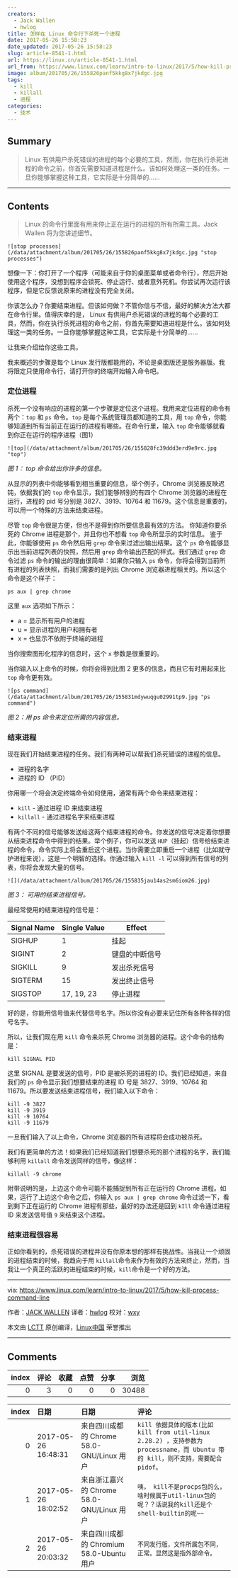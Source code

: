 ```yaml
---
creators:
  - Jack Wallen
  - hwlog
title: 怎样在 Linux 命令行下杀死一个进程
date: 2017-05-26 15:58:23
date_updated: 2017-05-26 15:58:23
slug: article-8541-1.html
url: https://linux.cn/article-8541-1.html
url_from: https://www.linux.com/learn/intro-to-linux/2017/5/how-kill-process-command-line
image: album/201705/26/155826panf5kkg8x7jkdgc.jpg
tags:
  - kill
  - killall
  - 进程
categories:
  - 技术
---
```


## Summary

> Linux 有供用户杀死错误的进程的每个必要的工具，然而，你在执行杀死进程的命令之前，你首先需要知道进程是什么。该如何处理这一类的任务。一旦你能够掌握这种工具，它实际是十分简单的……

***

<!-- more -->

## Contents

> 
> Linux 的命令行里面有用来停止正在运行的进程的所有所需工具。Jack Wallen 将为您讲述细节。
> 
> 
> 

`![stop processes](/data/attachment/album/201705/26/155826panf5kkg8x7jkdgc.jpg "stop processes")`

想像一下：你打开了一个程序（可能来自于你的桌面菜单或者命令行），然后开始使用这个程序，没想到程序会锁死、停止运行、或者意外死机。你尝试再次运行该程序，但是它反馈说原来的进程没有完全关闭。

你该怎么办？你要结束进程。但该如何做？不管你信与不信，最好的解决方法大都在命令行里。值得庆幸的是， Linux 有供用户杀死错误的进程的每个必要的工具，然而，你在执行杀死进程的命令之前，你首先需要知道进程是什么。该如何处理这一类的任务。一旦你能够掌握这种工具，它实际是十分简单的……

让我来介绍给你这些工具。

我来概述的步骤是每个 Linux 发行版都能用的，不论是桌面版还是服务器版。我将限定只使用命令行，请打开你的终端开始输入命令吧。

### 定位进程

杀死一个没有响应的进程的第一个步骤是定位这个进程。我用来定位进程的命令有两个：`top` 和 `ps` 命令。`top` 是每个系统管理员都知道的工具，用 `top` 命令，你能够知道到所有当前正在运行的进程有哪些。在命令行里，输入 `top` 命令能够就看到你正在运行的程序进程（图1）

`![top](/data/attachment/album/201705/26/155828fc39ddd3erd9e9rc.jpg "top")`

*图 1： top 命令给出你许多的信息。*

从显示的列表中你能够看到相当重要的信息，举个例子，Chrome 浏览器反映迟钝，依据我们的 `top` 命令显示，我们能够辨别的有四个 Chrome 浏览器的进程在运行，进程的 pid 号分别是 3827、3919、10764 和 11679。这个信息是重要的，可以用一个特殊的方法来结束进程。

尽管 `top` 命令很是方便，但也不是得到你所要信息最有效的方法。 你知道你要杀死的 Chrome 进程是那个，并且你也不想看 `top` 命令所显示的实时信息。 鉴于此，你能够使用 `ps` 命令然后用 `grep` 命令来过滤出输出结果。这个 `ps` 命令能够显示出当前进程列表的快照，然后用 `grep` 命令输出匹配的样式。我们通过 `grep` 命令过滤 `ps` 命令的输出的理由很简单：如果你只输入 `ps` 命令，你将会得到当前所有进程的列表快照，而我们需要的是列出 Chrome 浏览器进程相关的。所以这个命令是这个样子：

```shell
ps aux | grep chrome
```

这里 `aux` 选项如下所示：

* a = 显示所有用户的进程
* u = 显示进程的用户和拥有者
* x = 也显示不依附于终端的进程

当你搜索图形化程序的信息时，这个 `x` 参数是很重要的。

当你输入以上命令的时候，你将会得到比图 2 更多的信息，而且它有时用起来比 `top` 命令更有效。

`![ps command](/data/attachment/album/201705/26/155831mdywuqgu02991tp9.jpg "ps command")`

*图 2：用 ps 命令来定位所需的内容信息。*

### 结束进程

现在我们开始结束进程的任务。我们有两种可以帮我们杀死错误的进程的信息。

* 进程的名字
* 进程的 ID （PID）

你用哪一个将会决定终端命令如何使用，通常有两个命令来结束进程：

* `kill` - 通过进程 ID 来结束进程
* `killall` - 通过进程名字来结束进程

有两个不同的信号能够发送给这两个结束进程的命令。你发送的信号决定着你想要从结束进程命令中得到的结果。举个例子，你可以发送 `HUP`（挂起）信号给结束进程的命令，命令实际上将会重启这个进程。当你需要立即重启一个进程（比如就守护进程来说），这是一个明智的选择。你通过输入 `kill -l` 可以得到所有信号的列表，你将会发现大量的信号。

`![](/data/attachment/album/201705/26/155835jau14as2sm6iom26.jpg)`

*图 3： 可用的结束进程信号。*

最经常使用的结束进程的信号是：

| Signal Name | Single Value | Effect |
| --- | --- | --- |
| SIGHUP | 1 | 挂起 |
| SIGINT | 2 | 键盘的中断信号 |
| SIGKILL | 9 | 发出杀死信号 |
| SIGTERM | 15 | 发出终止信号 |
| SIGSTOP | 17, 19, 23 | 停止进程 |

好的是，你能用信号值来代替信号名字。所以你没有必要来记住所有各种各样的信号名字。

所以，让我们现在用 `kill` 命令来杀死 Chrome 浏览器的进程。这个命令的结构是：

```shell
kill SIGNAL PID
```

这里 SIGNAL 是要发送的信号，PID 是被杀死的进程的 ID。我们已经知道，来自我们的 `ps` 命令显示我们想要结束的进程 ID 号是 3827、3919、10764 和 11679。所以要发送结束进程信号，我们输入以下命令：

```shell
kill -9 3827
kill -9 3919
kill -9 10764
kill -9 11679
```

一旦我们输入了以上命令，Chrome 浏览器的所有进程将会成功被杀死。

我们有更简单的方法！如果我们已经知道我们想要杀死的那个进程的名字，我们能够利用 `killall` 命令发送同样的信号，像这样：

```shell
killall -9 chrome
```

附带说明的是，上边这个命令可能不能捕捉到所有正在运行的 Chrome 进程。如果，运行了上边这个命令之后，你输入 `ps aux | grep chrome` 命令过滤一下，看到剩下正在运行的 Chrome 进程有那些，最好的办法还是回到 `kIll` 命令通过进程 ID 来发送信号值 `9` 来结束这个进程。

### 结束进程很容易

正如你看到的，杀死错误的进程并没有你原本想的那样有挑战性。当我让一个顽固的进程结束的时候，我趋向于用 `killall`命令来作为有效的方法来终止，然而，当我让一个真正的活跃的进程结束的时候，`kill`命令是一个好的方法。

---

via: <https://www.linux.com/learn/intro-to-linux/2017/5/how-kill-process-command-line>

作者：[JACK WALLEN](https://www.linux.com/users/jlwallen) 译者：[hwlog](https://github.com/hwlog) 校对：[wxy](https://github.com/wxy)

本文由 [LCTT](https://github.com/LCTT/TranslateProject) 原创编译，[Linux中国](https://linux.cn/) 荣誉推出

***

## Comments


|   index |   评论 |   收藏 |   点赞 |   分享 |   浏览 |
|--------:|-------:|-------:|-------:|-------:|-------:|
|       0 |      3 |      0 |      0 |      0 |  30488 |

|   index | 日期                | 日期                                      | 评论                                                                                                                              |
|--------:|:--------------------|:------------------------------------------|:----------------------------------------------------------------------------------------------------------------------------------|
|       0 | 2017-05-26 16:48:31 | 来自四川成都的 Chrome 58.0-GNU/Linux 用户 | `kill 依据具体的版本(比如 kill from util-linux 2.28.2) ，支持参数为 processname，而 Ubuntu 带的 kill，则不支持，需要配合 pidof。` |
|       1 | 2017-05-26 18:02:52 | 来自浙江嘉兴的 Chrome 58.0-GNU/Linux 用户 | `咦， kill不是procps包的么，啥时候属于util-linux包的呢？？话说我的kill还是个shell-builtin的呢~~`                                  |
|       2 | 2017-05-26 20:03:32 | 来自四川成都的 Chromium 58.0-Ubuntu 用户  | `不同发行版，文件所属包不同，正常。显然这是指外部命令。`                                                                          |
